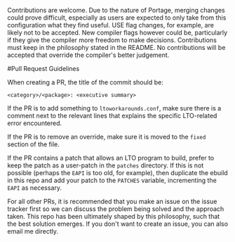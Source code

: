 Contributions are welcome.  Due to the nature of Portage, merging changes could prove difficult, especially as users are expected to only take from this configuration what they find useful.  USE flag changes, for example, are likely not to be accepted.  New compiler flags however could be, particularly if they give the compiler more freedom to make decisions.  Contributions must keep in the philosophy stated in the README.  No contributions will be accepted that override the compiler's better judgement.

#Pull Request Guidelines

When creating a PR, the title of the commit should be:

~~~
<category>/<package>: <executive summary>
~~~

If the PR is to add something to `ltoworkarounds.conf`, make sure there is a comment next to the relevant lines
that explains the specific LTO-related error encountered.

If the PR is to remove an override, make sure it is moved to the `fixed` section of the file.

If the PR contains a patch that allows an LTO program to build, prefer to keep the patch as a user-patch
in the `patches` directory.  If this is not possible (perhaps the `EAPI` is too old, for example), then duplicate
the ebuild in this repo and add your patch to the `PATCHES` variable, incrementing the `EAPI` as necessary.

For all other PRs, it is recommended that you make an issue on the issue tracker first so we can discuss the problem being solved
and the approach taken.  This repo has been ultimately shaped by this philosophy, such that the best solution emerges.
If you don't want to create an issue, you can also email me directly.
